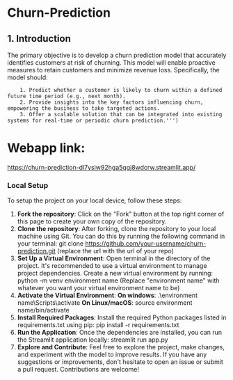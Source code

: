 # Churn-Prediction
## 1. Introduction
   The primary objective is to develop a churn prediction model that accurately identifies customers at risk of churning. This model will enable proactive measures to retain customers and minimize revenue loss. Specifically, the model should:
         
        1. Predict whether a customer is likely to churn within a defined future time period (e.g., next month).
        2. Provide insights into the key factors influencing churn, empowering the business to take targeted actions.
        3. Offer a scalable solution that can be integrated into existing systems for real-time or periodic churn prediction.''')
# Webapp link:
https://churn-prediction-dl7ysiw92hga5qgj8wdcrw.streamlit.app/

### Local Setup

To setup the project on your local device, follow these steps:
1. **Fork the repository**: Click on the "Fork" button at the top right corner of this page to create your own copy of the repository.
2. **Clone the repository**: After forking, clone the repository to your local machine using Git. You can do this by running the following command in your terminal: git clone https://github.com/your-username/churn-prediction.git (replace the url with the url of your repo)
3. **Set Up a Virtual Environment**: Open terminal in the directory of the project. It's recommended to use a virtual environment to manage project dependencies. Create a new virtual environment by running: python -m venv environment name (Replace "environment name" with whatever you want your virtual environment name to be)
4. **Activate the Virtual Environment**: **On windows**: .\environment name\Scripts\activate **On Linux/macOS**: source environment name/bin/activate
5. **Install Required Packages**: Install the required Python packages listed in requirements.txt using pip: pip install -r requirements.txt
6. **Run the Application**: Once the dependencies are installed, you can run the Streamlit application locally: streamlit run app.py
7. **Explore and Contribute**: Feel free to explore the project, make changes, and experiment with the model to improve results. If you have any suggestions or improvements, don't hesitate to open an issue or submit a pull request. Contributions are welcome!



